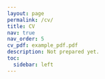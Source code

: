 ```yaml
---
layout: page
permalink: /cv/
title: CV
nav: true
nav_order: 5
cv_pdf: example_pdf.pdf
description: Not prepared yet.
toc:
  sidebar: left
---
```

